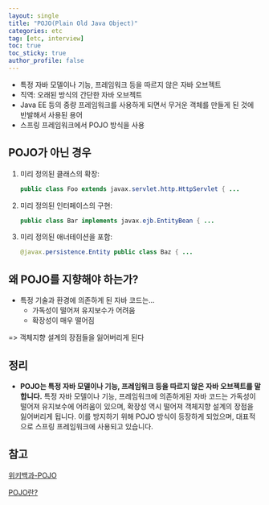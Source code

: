 ```yaml
---
layout: single
title: "POJO(Plain Old Java Object)"
categories: etc
tag: [etc, interview]
toc: true
toc_sticky: true
author_profile: false
---
```

* 특정 자바 모델이나 기능, 프레임워크 등을 따르지 않은 자바 오브젝트
* 직역: 오래된 방식의 간단한 자바 오브젝트
* Java EE 등의 중량 프레임워크를 사용하게 되면서 무거운 객체를 만들게 된 것에 반발해서 사용된 용어
* 스프링 프레임워크에서 POJO 방식을 사용



## POJO가 아닌 경우

1. 미리 정의된 클래스의 확장:

   ```java
   public class Foo extends javax.servlet.http.HttpServlet { ...
   ```

2. 미리 정의된 인터페이스의 구현:

   ```java
   public class Bar implements javax.ejb.EntityBean { ...
   ```

3. 미리 정의된 애너테이션을 포함:

   ```java
   @javax.persistence.Entity public class Baz { ...
   ```



## 왜 POJO를 지향해야 하는가?

* 특정 기술과 환경에 의존하게 된 자바 코드는... 
  * 가독성이 떨어져 유지보수가 어려움
  * 확장성이 매우 떨어짐

=> 객체지향 설계의 장점들을 잃어버리게 된다



## 정리

* **POJO는 특정 자바 모델이나 기능, 프레임워크 등을 따르지 않은 자바 오브젝트를 말합니다.** 특정 자바 모델이나 기능, 프레임워크에 의존하게된 자바 코드는 가독성이 떨어져 유지보수에 어려움이 있으며, 확장성 역시 떨어져 객체지향 설계의 장점을 잃어버리게 됩니다. 이를 방지하기 위해 POJO 방식이 등장하게 되었으며, 대표적으로 스프링 프레임워크에 사용되고 있습니다.

## 참고

<a href="https://ko.wikipedia.org/wiki/Plain_Old_Java_Object" target="_blank">위키백과-POJO</a>

<a href="https://siyoon210.tistory.com/120" target="_blank">POJO란?</a>

